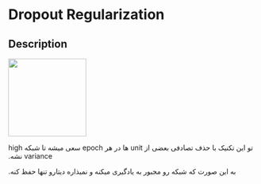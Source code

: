 # Dropout Regularization

## Description

<img src="image1.png" style="width:1.6353in" />

<span dir="rtl">تو این تکنیک با حذف تصادفی بعضی از unit ها در هر epoch سعی میشه تا شبکه high variance نشه.</span>

<span dir="rtl">به این صورت که شبکه رو مجبور به یادگیری میکنه و نمیذاره دیتارو تنها حفظ کنه.</span>
